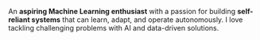 An **aspiring Machine Learning enthusiast** with a passion for building **self-reliant systems** that can learn, adapt, and operate autonomously. I love tackling challenging problems with AI and data-driven solutions.


